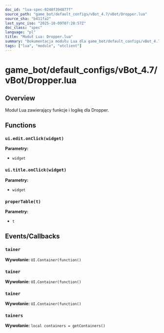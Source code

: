 ```yaml
---
doc_id: "lua-spec-0248f394877f"
source_path: "game_bot/default_configs/vBot_4.7/vBot/Dropper.lua"
source_sha: "b411fa2"
last_sync_iso: "2025-10-09T07:28:57Z"
doc_class: "spec"
language: "pl"
title: "Moduł Lua: Dropper.lua"
summary: "Dokumentacja modułu Lua dla game_bot/default_configs/vBot_4.7/vBot/Dropper.lua"
tags: ["lua", "module", "otclient"]
---
```


# game_bot/default_configs/vBot_4.7/vBot/Dropper.lua

## Overview

Moduł Lua zawierający funkcje i logikę dla Dropper.

## Functions

### `ui.edit.onClick(widget)`

**Parametry:**

- `widget`

### `ui.title.onClick(widget)`

**Parametry:**

- `widget`

### `properTable(t)`

**Parametry:**

- `t`

## Events/Callbacks

### `tainer`

**Wywołanie:** `UI.Container(function()`

### `tainer`

**Wywołanie:** `UI.Container(function()`

### `tainer`

**Wywołanie:** `UI.Container(function()`

### `tainers`

**Wywołanie:** `local containers = getContainers()`
